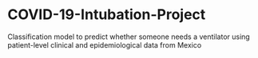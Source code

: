 # COVID-19-Intubation-Project
Classification model to predict whether someone needs a ventilator using patient-level clinical and epidemiological data from Mexico

